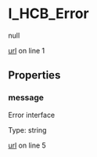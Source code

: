 # I_HCB_Error

null 

[url](https://github.com/devramsean0/hcb.js/blob/2a9735d/src/api_schemas/error.ts#L1) on line 1  

## Properties
### message

Error interface 

Type: string  

[url](https://github.com/devramsean0/hcb.js/blob/2a9735d/src/api_schemas/error.ts#L5) on line 5  
